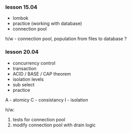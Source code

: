 ### lesson 15.04

* lombok
* practice (working with database)
* connection pool

h/w - connection pool, population from files to database ? 

### lesson 20.04

* concurrency control
* transaction
* ACID / BASE / CAP theorem
* isolation levels
* sub select
* practice


A - atomicy
C - consistancy
I - isolation

h/w:
1. tests for connection pool 
2. modify connection pool with drain logic


